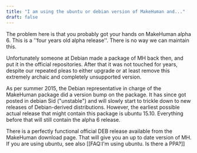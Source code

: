 ```yaml
---
title: "I am using the ubuntu or debian version of MakeHuman and..."
draft: false
---
```


The problem here is that you probably got your hands on MakeHuman alpha 6. This is a ''four years old alpha release''. There is no way we can maintain this. 

Unfortunately someone at Debian made a package of MH back then, and put it in the official repositories. After that it was not touched for years, despite our repeated pleas to either upgrade or at least remove this extremely archaic and completely unsupported version.

As per summer 2015, the Debian representative in charge of the MakeHuman package did a version bump on the package. It has since got posted in debian Sid ("unstable") and will slowly start to trickle down to new releases of Debian-derived distributions. However, the earliest possible actual release that might contain this package is ubuntu 15.10. Everything before that will still contain the alpha 6 release.

There is a perfectly functional official DEB release available from the MakeHuman download page. That will give you an up to date version of MH. If you are using ubuntu, see also [[FAQ:I'm using ubuntu. Is there a PPA?]]
